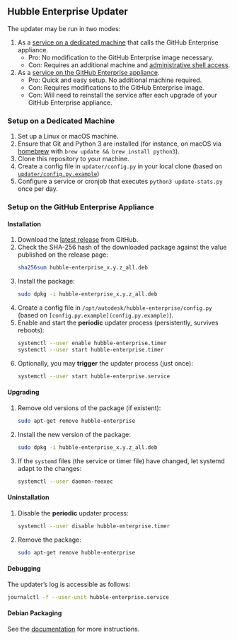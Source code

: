 ## Hubble Enterprise Updater

The updater may be run in two modes:

1. As a [service on a dedicated machine](README.md#service-on-a-dedicated-machine) that calls the GitHub Enterprise appliance.
	* Pro: No modification to the GitHub Enterprise image necessary.
	* Con: Requires an additional machine and [administrative shell access](https://help.github.com/enterprise/2.11/admin/guides/installation/administrative-shell-ssh-access/).
1. As a [service on the GitHub Enterprise appliance](README.md#service-on-the-github-enterprise-appliance).
	* Pro: Quick and easy setup. No additional machine required.
	* Con: Requires modifications to the GitHub Enterprise image.
	* Con: Will need to reinstall the service after each upgrade of your GitHub Enterprise appliance.

### Setup on a Dedicated Machine

1. Set up a Linux or macOS machine.
1. Ensure that Git and Python 3 are installed (for instance, on macOS via [homebrew](https://brew.sh/) with `brew update && brew install python3`).
1. Clone this repository to your machine.
1. Create a config file in `updater/config.py` in your local clone (based on [`updater/config.py.example`](config.py.example))
1. Configure a service or cronjob that executes `python3 update-stats.py` once per day.

### Setup on the GitHub Enterprise Appliance

#### Installation

1. Download the [latest release](https://github.com/Autodesk/hubble/releases/latest) from GitHub.
1. Check the SHA-256 hash of the downloaded package against the value published on the release page:
	```sh
	sha256sum hubble-enterprise_x.y.z_all.deb
	```
1. Install the package:
	```sh
	sudo dpkg -i hubble-enterprise_x.y.z_all.deb
	```
1. Create a config file in `/opt/autodesk/hubble-enterprise/config.py` (based on `[config.py.example](config.py.example)`).
1. Enable and start the **periodic** updater process (persistently, survives reboots):
	```sh
	systemctl --user enable hubble-enterprise.timer
	systemctl --user start hubble-enterprise.timer
	```
1. Optionally, you may **trigger** the updater process (just once):
	```sh
	systemctl --user start hubble-enterprise.service
	```

#### Upgrading

1. Remove old versions of the package (if existent):
	```sh
	sudo apt-get remove hubble-enterprise
	```
1. Install the new version of the package:
	```sh
	sudo dpkg -i hubble-enterprise_x.y.z_all.deb
	```
1. If the `systemd` files (the service or timer file) have changed, let systemd adapt to the changes:
	```sh
	systemctl --user daemon-reexec
	```

#### Uninstallation

1. Disable the **periodic** updater process:
	```sh
	systemctl --user disable hubble-enterprise.timer
	```
1. Remove the package:
	```sh
	sudo apt-get remove hubble-enterprise
	```

#### Debugging

The updater’s log is accessible as follows:
```sh
journalctl -f --user-unit hubble-enterprise.service
```

#### Debian Packaging

See the [documentation](packaging/debian) for more instructions.
